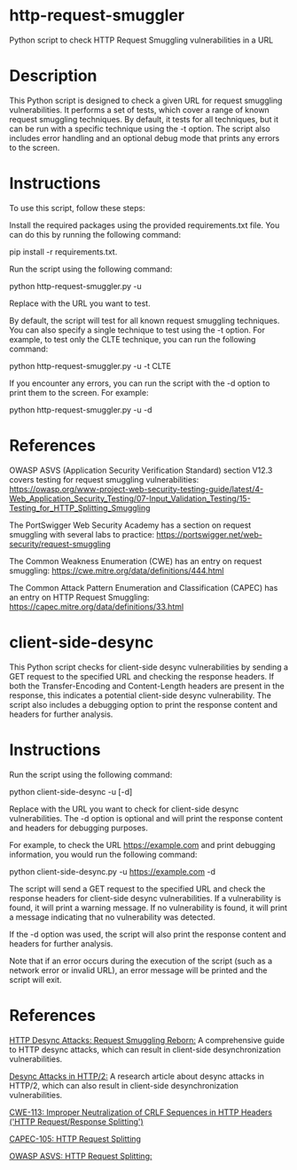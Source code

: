 # http-request-smuggler
Python script to check HTTP Request Smuggling vulnerabilities in a URL

# Description
This Python script is designed to check a given URL for request smuggling vulnerabilities. It performs a set of tests, which cover a range of known request smuggling techniques. By default, it tests for all techniques, but it can be run with a specific technique using the -t option. The script also includes error handling and an optional debug mode that prints any errors to the screen.

# Instructions
To use this script, follow these steps:

Install the required packages using the provided requirements.txt file. You can do this by running the following command: 

  pip install -r requirements.txt.

Run the script using the following command: 

  python http-request-smuggler.py -u <url> 
  
Replace <url> with the URL you want to test.

By default, the script will test for all known request smuggling techniques. You can also specify a single technique to test using the -t option. For example, to test only the CLTE technique, you can run the following command: 

  python http-request-smuggler.py -u <url> -t CLTE

If you encounter any errors, you can run the script with the -d option to print them to the screen. For example: 
  
  python http-request-smuggler.py -u <url> -d

# References
OWASP ASVS (Application Security Verification Standard) section V12.3 covers testing for request smuggling vulnerabilities: https://owasp.org/www-project-web-security-testing-guide/latest/4-Web_Application_Security_Testing/07-Input_Validation_Testing/15-Testing_for_HTTP_Splitting_Smuggling

The PortSwigger Web Security Academy has a section on request smuggling with several labs to practice: https://portswigger.net/web-security/request-smuggling

The Common Weakness Enumeration (CWE) has an entry on request smuggling: https://cwe.mitre.org/data/definitions/444.html

The Common Attack Pattern Enumeration and Classification (CAPEC) has an entry on HTTP Request Smuggling: https://capec.mitre.org/data/definitions/33.html


# client-side-desync
This Python script checks for client-side desync vulnerabilities by sending a GET request to the specified URL and checking the response headers. If both the Transfer-Encoding and Content-Length headers are present in the response, this indicates a potential client-side desync vulnerability. The script also includes a debugging option to print the response content and headers for further analysis.

# Instructions
Run the script using the following command:

  python client-side-desync -u <URL> [-d]

Replace <URL> with the URL you want to check for client-side desync vulnerabilities. The -d option is optional and will print the response content and headers for debugging purposes.

For example, to check the URL https://example.com and print debugging information, you would run the following command:

  python client-side-desync.py -u https://example.com -d

The script will send a GET request to the specified URL and check the response headers for client-side desync vulnerabilities. If a vulnerability is found, it will print a warning message. If no vulnerability is found, it will print a message indicating that no vulnerability was detected.

If the -d option was used, the script will also print the response content and headers for further analysis.

Note that if an error occurs during the execution of the script (such as a network error or invalid URL), an error message will be printed and the script will exit.

# References

[HTTP Desync Attacks: Request Smuggling Reborn:](https://portswigger.net/research/http-desync-attacks-request-smuggling-reborn) A comprehensive guide to HTTP desync attacks, which can result in client-side desynchronization vulnerabilities.

[Desync Attacks in HTTP/2:](https://portswigger.net/research/desync-attacks-in-http-2) A research article about desync attacks in HTTP/2, which can also result in client-side desynchronization vulnerabilities.  

[CWE-113: Improper Neutralization of CRLF Sequences in HTTP Headers ('HTTP Request/Response Splitting')](https://cwe.mitre.org/data/definitions/113.html)

[CAPEC-105: HTTP Request Splitting](https://capec.mitre.org/data/definitions/105.html)  
  
[OWASP ASVS: HTTP Request Splitting:](https://owasp.org/www-community/attacks/HTTP_Response_Splitting) 
